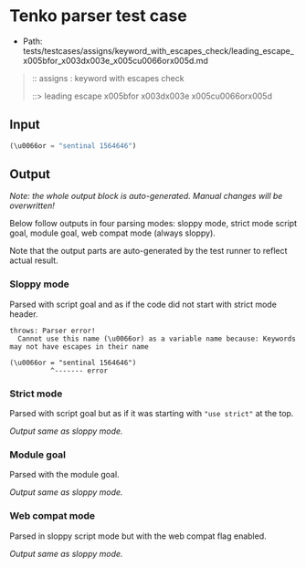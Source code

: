 # Tenko parser test case

- Path: tests/testcases/assigns/keyword_with_escapes_check/leading_escape_x005bfor_x003dx003e_x005cu0066orx005d.md

> :: assigns : keyword with escapes check
>
> ::> leading escape x005bfor x003dx003e x005cu0066orx005d

## Input

`````js
(\u0066or = "sentinal 1564646")
`````

## Output

_Note: the whole output block is auto-generated. Manual changes will be overwritten!_

Below follow outputs in four parsing modes: sloppy mode, strict mode script goal, module goal, web compat mode (always sloppy).

Note that the output parts are auto-generated by the test runner to reflect actual result.

### Sloppy mode

Parsed with script goal and as if the code did not start with strict mode header.

`````
throws: Parser error!
  Cannot use this name (\u0066or) as a variable name because: Keywords may not have escapes in their name

(\u0066or = "sentinal 1564646")
          ^------- error
`````

### Strict mode

Parsed with script goal but as if it was starting with `"use strict"` at the top.

_Output same as sloppy mode._

### Module goal

Parsed with the module goal.

_Output same as sloppy mode._

### Web compat mode

Parsed in sloppy script mode but with the web compat flag enabled.

_Output same as sloppy mode._
